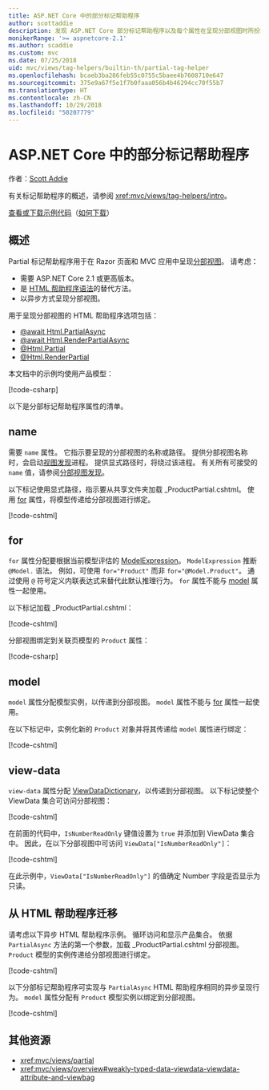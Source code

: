 ```yaml
---
title: ASP.NET Core 中的部分标记帮助程序
author: scottaddie
description: 发现 ASP.NET Core 部分标记帮助程序以及每个属性在呈现分部视图时所扮演的角色。
monikerRange: '>= aspnetcore-2.1'
ms.author: scaddie
ms.custom: mvc
ms.date: 07/25/2018
uid: mvc/views/tag-helpers/builtin-th/partial-tag-helper
ms.openlocfilehash: bcaeb3ba286feb55c0755c5baee4b7608710e647
ms.sourcegitcommit: 375e9a67f5e1f7b0faaa056b4b46294cc70f55b7
ms.translationtype: HT
ms.contentlocale: zh-CN
ms.lasthandoff: 10/29/2018
ms.locfileid: "50207779"
---
```

# <a name="partial-tag-helper-in-aspnet-core"></a>ASP.NET Core 中的部分标记帮助程序

作者：[Scott Addie](https://github.com/scottaddie)

有关标记帮助程序的概述，请参阅 <xref:mvc/views/tag-helpers/intro>。

[查看或下载示例代码](https://github.com/aspnet/Docs/tree/master/aspnetcore/mvc/views/tag-helpers/built-in/samples)（[如何下载](xref:index#how-to-download-a-sample)）

## <a name="overview"></a>概述

Partial 标记帮助程序用于在 Razor 页面和 MVC 应用中呈现[分部视图](xref:mvc/views/partial)。 请考虑：

* 需要 ASP.NET Core 2.1 或更高版本。
* 是 [HTML 帮助程序语法](xref:mvc/views/partial#reference-a-partial-view)的替代方法。
* 以异步方式呈现分部视图。

用于呈现分部视图的 HTML 帮助程序选项包括：

* [@await Html.PartialAsync](/dotnet/api/microsoft.aspnetcore.mvc.rendering.htmlhelperpartialextensions.partialasync)
* [@await Html.RenderPartialAsync](/dotnet/api/microsoft.aspnetcore.mvc.rendering.htmlhelperpartialextensions.renderpartialasync)
* [@Html.Partial](/dotnet/api/microsoft.aspnetcore.mvc.rendering.htmlhelperpartialextensions.partial)
* [@Html.RenderPartial](/dotnet/api/microsoft.aspnetcore.mvc.rendering.htmlhelperpartialextensions.renderpartial)

本文档中的示例均使用产品模型：

[!code-csharp[](samples/TagHelpersBuiltIn/Models/Product.cs)]

以下是分部标记帮助程序属性的清单。

## <a name="name"></a>name

需要 `name` 属性。 它指示要呈现的分部视图的名称或路径。 提供分部视图名称时，会启动[视图发现](xref:mvc/views/overview#view-discovery)进程。 提供显式路径时，将绕过该进程。 有关所有可接受的 `name` 值，请参阅[分部视图发现](xref:mvc/views/partial#partial-view-discovery)。

以下标记使用显式路径，指示要从共享文件夹加载 _ProductPartial.cshtml。 使用 [for](#for) 属性，将模型传递给分部视图进行绑定。

[!code-cshtml[](samples/TagHelpersBuiltIn/Pages/Product.cshtml?name=snippet_Name)]

## <a name="for"></a>for

`for` 属性分配要根据当前模型评估的 [ModelExpression](/dotnet/api/microsoft.aspnetcore.mvc.viewfeatures.modelexpression)。 `ModelExpression` 推断 `@Model.` 语法。 例如，可使用 `for="Product"` 而非 `for="@Model.Product"`。 通过使用 `@` 符号定义内联表达式来替代此默认推理行为。 `for` 属性不能与 [model](#model) 属性一起使用。

以下标记加载 _ProductPartial.cshtml：

[!code-cshtml[](samples/TagHelpersBuiltIn/Pages/Product.cshtml?name=snippet_For)]

分部视图绑定到关联页模型的 `Product` 属性：

[!code-csharp[](samples/TagHelpersBuiltIn/Pages/Product.cshtml.cs?highlight=8)]

## <a name="model"></a>model

`model` 属性分配模型实例，以传递到分部视图。 `model` 属性不能与 [for](#for) 属性一起使用。

在以下标记中，实例化新的 `Product` 对象并将其传递给 `model` 属性进行绑定：

[!code-cshtml[](samples/TagHelpersBuiltIn/Pages/Product.cshtml?name=snippet_Model)]

## <a name="view-data"></a>view-data

`view-data` 属性分配 [ViewDataDictionary](/dotnet/api/microsoft.aspnetcore.mvc.viewfeatures.viewdatadictionary)，以传递到分部视图。 以下标记使整个 ViewData 集合可访问分部视图：

[!code-cshtml[](samples/TagHelpersBuiltIn/Pages/Product.cshtml?name=snippet_ViewData&highlight=5-)]

在前面的代码中，`IsNumberReadOnly` 键值设置为 `true` 并添加到 ViewData 集合中。 因此，在以下分部视图中可访问 `ViewData["IsNumberReadOnly"]`：

[!code-cshtml[](samples/TagHelpersBuiltIn/Pages/Shared/_ProductViewDataPartial.cshtml?highlight=5)]

在此示例中，`ViewData["IsNumberReadOnly"]` 的值确定 Number 字段是否显示为只读。

## <a name="migrate-from-an-html-helper"></a>从 HTML 帮助程序迁移

请考虑以下异步 HTML 帮助程序示例。 循环访问和显示产品集合。 依据 `PartialAsync` 方法的第一个参数，加载 _ProductPartial.cshtml 分部视图。 `Product` 模型的实例传递给分部视图进行绑定。

[!code-cshtml[](samples/TagHelpersBuiltIn/Pages/Products.cshtml?name=snippet_HtmlHelper&highlight=3)]

以下分部标记帮助程序可实现与 `PartialAsync` HTML 帮助程序相同的异步呈现行为。 `model` 属性分配有 `Product` 模型实例以绑定到分部视图。

[!code-cshtml[](samples/TagHelpersBuiltIn/Pages/Products.cshtml?name=snippet_TagHelper&highlight=3)]

## <a name="additional-resources"></a>其他资源

* <xref:mvc/views/partial>
* <xref:mvc/views/overview#weakly-typed-data-viewdata-viewdata-attribute-and-viewbag>
